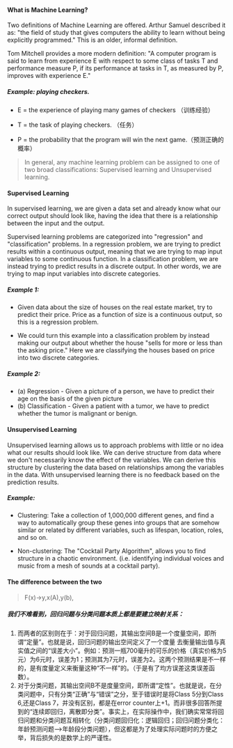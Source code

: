 #### What is Machine Learning?
Two definitions of Machine Learning are offered. Arthur Samuel described it as: "the field of study that gives computers the ability to learn without being explicitly programmed." This is an older, informal definition.

Tom Mitchell provides a more modern definition: "A computer program is said to learn from experience E with respect to some class of tasks T and performance measure P, if its performance at tasks in T, as measured by P, improves with experience E."

##### Example: playing checkers.
- E = the experience of playing many games of checkers
（训练经验）

- T = the task of playing checkers.
（任务）

- P = the probability that the program will win the next game.（预测正确的概率）

> In general, any machine learning problem can be assigned to one of two broad classifications:
Supervised learning and Unsupervised learning.

#### Supervised Learning

In supervised learning, we are given a data set and already know what our correct output should look like, having the idea that there is a relationship between the input and the output.

Supervised learning problems are categorized into "regression" and "classification" problems. In a regression problem, we are trying to predict results within a continuous output, meaning that we are trying to map input variables to some continuous function. In a classification problem, we are instead trying to predict results in a discrete output. In other words, we are trying to map input variables into discrete categories.

##### Example 1:

- Given data about the size of houses on the real estate market, try to predict their price. Price as a function of size is a continuous output, so this is a regression problem.

- We could turn this example into a classification problem by instead making our output about whether the house "sells for more or less than the asking price." Here we are classifying the houses based on price into two discrete categories.

##### Example 2:

- (a) Regression - Given a picture of a person, we have to predict their age on the basis of the given picture
- (b) Classification - Given a patient with a tumor, we have to predict whether the tumor is malignant or benign.


#### Unsupervised Learning
Unsupervised learning allows us to approach problems with little or no idea what our results should look like. We can derive structure from data where we don't necessarily know the effect of the variables.
We can derive this structure by clustering the data based on relationships among the variables in the data.
With unsupervised learning there is no feedback based on the prediction results.

##### Example:

- Clustering: Take a collection of 1,000,000 different genes, and find a way to automatically group these genes into groups that are somehow similar or related by different variables, such as lifespan, location, roles, and so on.

- Non-clustering: The "Cocktail Party Algorithm", allows you to find structure in a chaotic environment. (i.e. identifying individual voices and music from a mesh of sounds at a cocktail party).

#### The difference between the two
> F(x)->y,x(A),y(b),

##### 我们不难看到，回归问题与分类问题本质上都是要建立映射关系：
1. 而两者的区别则在于：对于回归问题，其输出空间B是一个度量空间，即所谓“定量”。也就是说，回归问题的输出空间定义了一个度量  去衡量输出值与真实值之间的“误差大小”。例如：预测一瓶700毫升的可乐的价格（真实价格为5元）为6元时，误差为1；预测其为7元时，误差为2。这两个预测结果是不一样的，是有度量定义来衡量这种“不一样”的。（于是有了均方误差这类误差函数）。
2. 对于分类问题，其输出空间B不是度量空间，即所谓“定性”。也就是说，在分类问题中，只有分类“正确”与“错误”之分，至于错误时是将Class 5分到Class 6,还是Class 7，并没有区别，都是在error counter上+1。而非很多回答所提到的“连续即回归，离散即分类”。事实上，在实际操作中，我们确实常常将回归问题和分类问题互相转化（分类问题回归化：逻辑回归；回归问题分类化：年龄预测问题——>年龄段分类问题），但这都是为了处理实际问题时的方便之举，背后损失的是数学上的严谨性。


